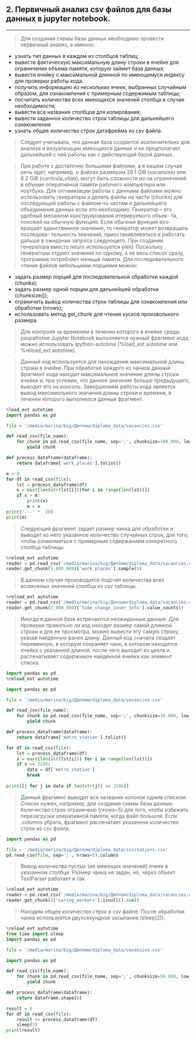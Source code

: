 
## 2. Первичный анализ csv файлов для базы данных в jupyter notebook.

---
> Для создания схемы базы данных необходимо провести первичный анализ, а именно:

- узнать тип данных в каждом из столбцов таблиц;
- вывести фактическую максимальную длину строки в ячейке для ограничения объема памяти,
которую займет база данных;
- вывести ячейку с максимальной длинной по имеющемуся индексу для проверки работы кода.
- получить информацию из нескольких ячеек, выбранных случайным образом, 
для ознакомления с примерным содержимым таблицы;
- посчитать количество всех имеющихся значений столбца в случае необходимости;
- вывести все названия столбцов для копирования;
- вывести заданное количество строк таблицы для дальнейшего ознакомления
- узнать общее количество строк датафрейма из csv файла.

> Следует учитывать, что данная база создается исключительно для анализа и 
визуализации имеющихся данных и не предполагает дальнейшей с ней работы как с 
> действующей базой данных.

> При работе с достаточно большими файлами, а в нашем случае речь идет, например, о
файлах размером 20.1 GiB (vacansies) или 8.2 GiB (curricula_vitae), могут быть 
сложности из-за ограничений в объеме оперативной памяти рабочего компьютера или ноутбука.
> Для оптимизации работы с данными файлами можно использовать генераторы и делить файлы
на части (chunks) для последующей работы с файлом по частям и дальнейшего объединения 
данных если это необходимо.
> Генератор – это удобный механизм конструирования итерируемого объек-
та, похожий на обычную функцию. Если обычная функция воз-
вращает единственное значение, то генератор может возвращать последова-
тельность значений, приостанавливаться и работать дальше в ожидании 
запроса следующего. При создании генератора вместо return используется yield.
Поскольку генераторы отдают значения по одному, а не весь список сразу, 
программа потребляет меньше памяти.
> Для последовательного чтения файлов небольшими порциями можно:
- задать размер порций для последовательной обработки каждой (chunks); 
- задать размер одной порции для дальнейшей обработки (chunksize());
- ограничить вывод количества строк таблицы для ознакомления или обработки (nrows);
- использовать метод get_chunk для чтения кусков произвольного размера.
> Для контроля за временем в течении которого в ячейке среды разработки Jupyter Notebook
выполняется нужный фрагмент кода, можно использовать ipython-autotime 
(%load_ext autotime или %reload_ext autotime). 

> Данный код используется для нахождения максимальной длины строки в ячейке. 
> При обработке каждого из чанков данный фрагмент кода находит максимальное значение 
длины строки ячейки и, при условии, что данное значение больше предыдущего, выводит
его на консоль. 
> Завершением работы кода является вывод максимального значения длины строки и времени, 
в течении которого выполнялся данный фрагмент.

```python
%load_ext autotime
import pandas as pd

file = '/media/marina/big/Диплом/diploma_data/vacancies.csv'

def read_csv(file_name):
    for chunk in pd.read_csv(file_name, sep=';', chunksize=100_000, low_memory=False):
        yield chunk 

def process_dataframe(dataframe):
    return dataframe['work_places'].tolist()

m = 0
for df in read_csv(file):
    lst = process_dataframe(df)
    x = max([len(str(lst[i]))for i in range(len(lst))])
    if x > m:
        print(x)
        m = x
print('---' *  20)
print(m)

```
> Следующий фрагмент задает размер чанка для обработки и выводит из него указанное 
количество случайных строк, для того, чтобы ознакомиться с примерным содержанием
конкретного столбца таблицы.

```python
%reload_ext autotime
reader = pd.read_csv('/media/marina/big/Диплом/diploma_data/vacancies.csv', sep=';', iterator=True, usecols=['work_places'])
reader.get_chunk(1_000_000)['work_places'].sample(5)
```
> В данном случае производится подсчет количества всех возможных значений столбца из 
csv таблицы.

```python
%reload_ext autotime
reader = pd.read_csv('/media/marina/big/Диплом/diploma_data/vacancies.csv', sep=';', iterator=True, usecols=['time_change_inner_info'])
reader.get_chunk(1_000_000)['time_change_inner_info'].value_counts()
```
> Иногда в данной базе встречаются неожиданные данные. Для проверки правильно
ли код находит размер самой длинной строки и для ее просмотра, можно вывести эту самую
строку, указав найденную ранее длину.
> Данный код сначала создает переменную, в которую сохраняет чанк, в котором находится
ячейка с указанной длиной, после чего выходит из цикла и распечатывает содержимое найденной
ячейки как элемент списка.

```python
import pandas as pd
%reload_ext autotime

import pandas as pd

file = '/media/marina/big/Диплом/diploma_data/vacancies.csv'

def read_csv(file_name):
    for chunk in pd.read_csv(file_name, sep=';', chunksize=10_000, low_memory=False):
        yield chunk 

def process_dataframe(dataframe):
    return dataframe['metro_station'].tolist()

for df in read_csv(file):
    lst = process_dataframe(df)
    x = max([len(str(lst[i])) for i in range(len(lst))])
    if x == 2286:
        data = df['metro_station']
        break
        
print([j for j in data if len(str(j)) == 2286])
```

> Данный фрагмент выводит все названия колонок одним списком. Список нужен, например, 
для создания схемы базы данных. Количество строк ограничено (nrows=5) для того, чтобы 
избежать перезагрузки оперативной памяти, когда файл большой. Если .columns убрать,
фрагмент распечатает указанное количество строк из csv файла.

```python
import pandas as pd

file = '/media/marina/big/Диплом/diploma_data/invitations.csv'
pd.read_csv(file, sep=';', nrows=5).columns
```
> Вывод количества пустых (не имеющих значений) ячеек в указанном столбце. 
Размер чанка не задан, но, через объект TextParser работает и так.

```python
%reload_ext autotime
reader = pd.read_csv('/media/marina/big/Диплом/diploma_data/vacancies.csv', sep=';', iterator=True, usecols=['caring_workers'])
reader.get_chunk()['caring_workers'].isnull().sum()
```
> Находим общее количество строк в csv файле. После обработки чанка используется 
двухсекундное засыпание (sleep(2)).

```python
%reload_ext autotime
from time import sleep 
import pandas as pd

file = '/media/marina/big/Диплом/diploma_data/vacansies.csv'

import pandas as pd

def read_csv(file_name):
    for chunk in pd.read_csv(file_name, sep=';', chunksize=50_000, low_memory=False):
        yield chunk

def process_dataframe(dataframe):
    return dataframe.shape[0]

result = 0
for df in read_csv(file):
    result += process_dataframe(df)
    sleep(2)
print(result)
```
